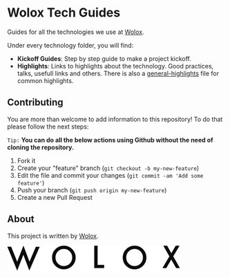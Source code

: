 # Wolox Tech Guides

Guides for all the technologies we use at [Wolox](http://wolox.com.ar).

Under every technology folder, you will find:

- **Kickoff Guides**: Step by step guide to make a project kickoff.
- **Highlights**: Links to highlights about the technology. Good practices, talks, usefull links and others. There is also a [general-highlights](general-highlights.md) file for common highlights.


## Contributing

You are more than welcome to add information to this repository! To do that please follow the next steps:

`Tip:` **You can do all the below actions using Github without the need of cloning the repository.**

1. Fork it
2. Create your "feature" branch (`git checkout -b my-new-feature`)
3. Edit the file and commit your changes (`git commit -am 'Add some feature'`)
7. Push your branch (`git push origin my-new-feature`)
8. Create a new Pull Request

## About

This project is written by [Wolox](http://www.wolox.com.ar).

![Wolox](https://raw.githubusercontent.com/Wolox/press-kit/master/logos/logo_banner.png)
